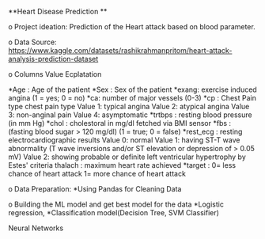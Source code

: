 **Heart Disease Prediction **


o Project ideation: Prediction of the Heart attack based on blood parameter.

o Data Source: https://www.kaggle.com/datasets/rashikrahmanpritom/heart-attack-analysis-prediction-dataset

o Columns Value Ecplatation

*Age : Age of the patient *Sex : Sex of the patient *exang: exercise induced angina (1 = yes; 0 = no) *ca: number of major vessels (0-3) *cp : Chest Pain type chest pain type Value 1: typical angina Value 2: atypical angina Value 3: non-anginal pain Value 4: asymptomatic *trtbps : resting blood pressure (in mm Hg) *chol : cholestoral in mg/dl fetched via BMI sensor *fbs : (fasting blood sugar > 120 mg/dl) (1 = true; 0 = false) *rest_ecg : resting electrocardiographic results Value 0: normal Value 1: having ST-T wave abnormality (T wave inversions and/or ST elevation or depression of > 0.05 mV) Value 2: showing probable or definite left ventricular hypertrophy by Estes' criteria thalach : maximum heart rate achieved *target : 0= less chance of heart attack 1= more chance of heart attack

o Data Preparation: *Using Pandas for Cleaning Data 

o Building the ML model and get best model for the data *Logistic regression, *Classification model(Decision Tree, SVM Classifier) 

Neural Networks
